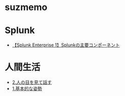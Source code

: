
suzmemo
=======

# Splunk
  
 - [【Splunk Enterprise 1】Splunkの主要コンポーネント](https://dddsuz2.github.io/suzmemo/post/splunk1/)  

# 人間生活
  
 - [2.人の目を見て話す](https://dddsuz2.github.io/suzmemo/post/%E4%BA%BA%E3%81%AE%E7%9B%AE%E3%82%92%E8%A6%8B%E3%81%A6%E8%A9%B1%E3%81%99/)  
 - [1.基本的な姿勢](https://dddsuz2.github.io/suzmemo/post/%E5%9F%BA%E6%9C%AC%E7%9A%84%E3%81%AA%E5%A7%BF%E5%8B%A2/)  
